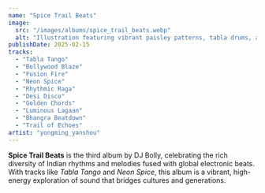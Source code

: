 ```yaml
---
name: "Spice Trail Beats"
image:
  src: "/images/albums/spice_trail_beats.webp"
  alt: "Illustration featuring vibrant paisley patterns, tabla drums, and neon accents for a Bollywood fusion album, blending traditional Indian and modern electronic styles"
publishDate: 2025-02-15
tracks:
  - "Tabla Tango"
  - "Bollywood Blaze"
  - "Fusion Fire"
  - "Neon Spice"
  - "Rhythmic Raga"
  - "Desi Disco"
  - "Golden Chords"
  - "Luminous Lagaan"
  - "Bhangra Beatdown"
  - "Trail of Echoes"
artist: "yongming_yanshou"
---
```


**Spice Trail Beats** is the third album by DJ Bolly, celebrating the rich diversity of Indian rhythms and melodies fused with global electronic beats. With tracks like *Tabla Tango* and *Neon Spice*, this album is a vibrant, high-energy exploration of sound that bridges cultures and generations.
